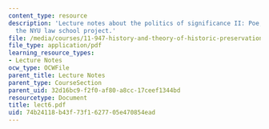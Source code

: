 ```yaml
---
content_type: resource
description: 'Lecture notes about the politics of significance II: Poe, McKim and
  the NYU law school project.'
file: /media/courses/11-947-history-and-theory-of-historic-preservation-spring-2007/74b24118b43f73f1627705e470854ead_lect6.pdf
file_type: application/pdf
learning_resource_types:
- Lecture Notes
ocw_type: OCWFile
parent_title: Lecture Notes
parent_type: CourseSection
parent_uid: 32d16bc9-f2f0-af80-a8cc-17ceef1344bd
resourcetype: Document
title: lect6.pdf
uid: 74b24118-b43f-73f1-6277-05e470854ead
---
```

